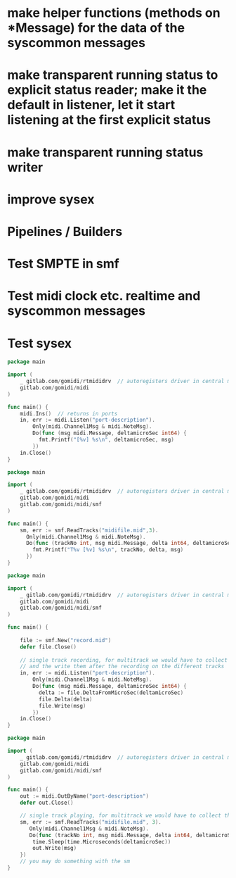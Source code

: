 # make helper functions (methods on *Message) for the data of the syscommon messages

# make transparent running status to explicit status reader; make it the default in listener, let it start listening at the first explicit status

# make transparent running status writer

# improve sysex

# Pipelines / Builders

# Test SMPTE in smf

# Test midi clock etc. realtime and syscommon messages

# Test sysex


```go
package main

import (
	_ gitlab.com/gomidi/rtmididrv  // autoregisters driver in central midi.DRIVERS hash, like database/sql
	gitlab.com/gomidi/midi
)

func main() {
	midi.Ins()  // returns in ports
	in, err := midi.Listen("port-description").
	    Only(midi.Channel1Msg & midi.NoteMsg).
		Do(func (msg midi.Message, deltamicroSec int64) {
		  fmt.Printf("[%v] %s\n", deltamicroSec, msg)
	    })
	in.Close()	
}

```


```go
package main

import (
	_ gitlab.com/gomidi/rtmididrv  // autoregisters driver in central midi.DRIVERS hash, like database/sql
	gitlab.com/gomidi/midi
	gitlab.com/gomidi/midi/smf
)

func main() {
	sm, err := smf.ReadTracks("midifile.mid",3).
	  Only(midi.Channel1Msg & midi.NoteMsg).
	  Do(func (trackNo int, msg midi.Message, delta int64, deltamicroSec int64) {
		fmt.Printf("T%v [%v] %s\n", trackNo, delta, msg)
	  })
}

```


```go
package main

import (
	_ gitlab.com/gomidi/rtmididrv  // autoregisters driver in central midi.DRIVERS hash, like database/sql
	gitlab.com/gomidi/midi
	gitlab.com/gomidi/midi/smf
)

func main() {
	
	file := smf.New("record.mid")
	defer file.Close()
	
	// single track recording, for multitrack we would have to collect the messages first (separated by port / midi channel)
	// and the write them after the recording on the different tracks
	in, err := midi.Listen("port-description").
	    Only(midi.Channel1Msg & midi.NoteMsg).
		Do(func (msg midi.Message, deltamicroSec int64) {
		  delta := file.DeltaFromMicroSec(deltamicroSec)
		  file.Delta(delta)
		  file.Write(msg)
	    })
	in.Close()	
}

```

```go
package main

import (
	_ gitlab.com/gomidi/rtmididrv  // autoregisters driver in central midi.DRIVERS hash, like database/sql
	gitlab.com/gomidi/midi
	gitlab.com/gomidi/midi/smf
)

func main() {
	out := midi.OutByName("port-description")
	defer out.Close()	

    // single track playing, for multitrack we would have to collect the tracks events first and properly synchronize playback	
	sm, err := smf.ReadTracks("midifile.mid", 3).
	   Only(midi.Channel1Msg & midi.NoteMsg).
	   Do(func (trackNo int, msg midi.Message, delta int64, deltamicroSec int64) {
		time.Sleep(time.Microseconds(deltamicroSec))
		out.Write(msg)
	})
	// you may do something with the sm
}

```
